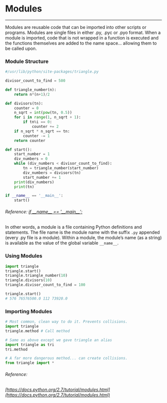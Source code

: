 # Modules

---

Modules are reusable code that can be imported into other scripts or programs. Modules are single files in either .py, .pyc or .pyo format. When a module is imported, code that is not wrapped in a function is executed and the functions themselves are added to the name space... allowing them to be called upon.

### Module Structure

```py
#/usr/lib/python/site-packages/triangle.py

divisor_count_to_find = 500

def triangle_number(n):
    return n*(n+1)/2

def divisors(tn):
    counter = 0
    n_sqrt = int(pow(tn, 0.5))
    for i in range(1, n_sqrt + 1):
        if tn%i == 0:
            counter += 2
    if n_sqrt * n_sqrt == tn:
        counter -= 1
    return counter

def start():
    start_number = 1
    div_numbers = 0
    while (div_numbers < divisor_count_to_find):
        tn = triangle_number(start_number)
        div_numbers = divisors(tn)
        start_number += 1
    print(div_numbers)
    print(tn)

if __name__ == '__main__':
    start()
```

###### Reference: [if \_\_name\_\_ == '\_\_main\_\_':](http://codenhance.com/2015/10/20/wtf-is-if-name-equals-main.html)

In other words, a module is a file containing Python definitions and statements. The file name is the module name with the suffix `.py` appended \(every .py file is a module\). Within a module, the module’s name \(as a string\) is available as the value of the global variable `__name__`.

### Using Modules

```py
import triangle
triangle.start()
triangle.triangle_number(10)
triangle.divisors(10)
triangle.divisor_count_to_find = 100

triangle.start()
# 576 76576500.0 112 73920.0
```

### Importing Modules

```py
# Most common, clean way to do it. Prevents collisions. 
import triangle
triangle.method # Call method

# Same as above except we gave triangle an alias
import triangle as tri
tri.method

# A far more dangerous method... can create collisions.
from triangle import *
```

###### Reference:

###### [https://docs.python.org/2.7/tutorial/modules.html](https://docs.python.org/2.7/tutorial/modules.html)



